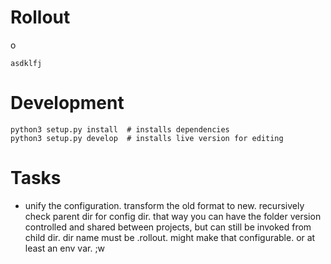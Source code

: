 # Rollout
o

    asdklfj

# Development

    python3 setup.py install  # installs dependencies
    python3 setup.py develop  # installs live version for editing

# Tasks

- unify the configuration. transform the old format to new.
    recursively check parent dir for config dir.
    that way you can have the folder version controlled and shared between projects, but can still be invoked from child dir.
    dir name must be .rollout. might make that configurable. or at least an env var.
    ;w
